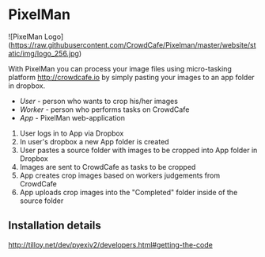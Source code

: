 PixelMan
=========
![PixelMan Logo]
(https://raw.githubusercontent.com/CrowdCafe/Pixelman/master/website/static/img/logo_256.jpg)

With PixelMan you can process your image files using micro-tasking platform http://crowdcafe.io by simply pasting your images to an app folder in dropbox.

* *User* - person who wants to crop his/her images
* *Worker* - person who performs tasks on CrowdCafe
* *App* - PixelMan web-application

1. User logs in to App via Dropbox
2. In user's dropbox a new App folder is created
3. User pastes a source folder with images to be cropped into App folder in Dropbox
4. Images are sent to CrowdCafe as tasks to be cropped
5. App creates crop images based on workers judgements from CrowdCafe
6. App uploads crop images into the "Completed" folder inside of the source folder

## Installation details
http://tilloy.net/dev/pyexiv2/developers.html#getting-the-code
